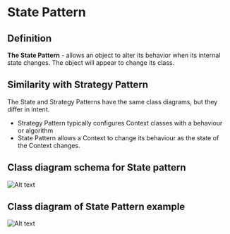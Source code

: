 # State Pattern

## Definition

**The State Pattern** - allows an object to alter its behavior when its internal state changes. The object will appear to change its class.

## Similarity with Strategy Pattern

The State and Strategy Patterns have the same class diagrams, but they differ in intent.

* Strategy Pattern typically configures Context classes with a behaviour or algorithm
* State Pattern allows a Context to change its behaviour as the state of the Context changes.

## Class diagram schema for State pattern

![Alt text](./composite-schema.svg)

## Class diagram of State Pattern example

![Alt text](./composite.svg)
